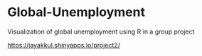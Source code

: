 # Global-Unemployment
Visualization of global unemployment using R in a group project

https://jayakkul.shinyapps.io/project2/
